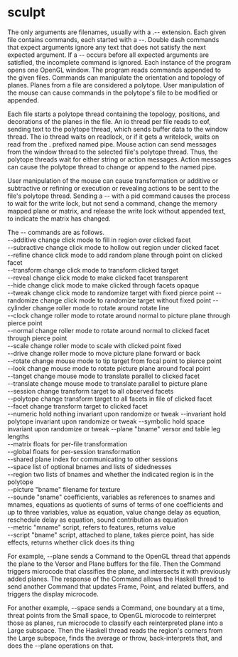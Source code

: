# sculpt

The only arguments are filenames, usually with a .-- extension. Each given file contains commands, each started with a --. Double dash commands that expect arguments ignore any text that does not satisfy the next expected argument. If a -- occurs before all expected arguments are satisfied, the incomplete command is ignored. Each instance of the program opens one OpenGL window. The program reads commands appended to the given files. Commands can manipulate the orientation and topology of planes. Planes from a file are considered a polytope. User manipulation of the mouse can cause commands in the polytope's file to be modified or appended.

Each file starts a polytope thread containing the topology, positions, and decorations of the planes in the file. An io thread per file reads to eof, sending text to the polytope thread, which sends buffer data to the window thread. The io thread waits on readlock, or if it gets a writelock, waits on read from the . prefixed named pipe. Mouse action can send messages from the window thread to the selected file's polytope thread. Thus, the polytope threads wait for either string or action messages. Action messages can cause the polytope thread to change or append to the named pipe.

User manipulation of the mouse can cause transformation or additive or subtractive or refining or execution or revealing actions to be sent to the file's polytope thread. Sending a -- with a pid command causes the process to wait for the write lock, but not send a command, change the memory mapped plane or matrix, and release the write lock without appended text, to indicate the matrix has changed.

The -- commands are as follows.  
--additive change click mode to fill in region over clicked facet  
--subractive change click mode to hollow out region under clicked facet  
--refine chance click mode to add random plane through point on clicked facet  
--transform change click mode to transform clicked target  
--reveal change click mode to make clicked facet transparent  
--hide change click mode to make clicked through facets opaque  
--tweak change click mode to randomize target with fixed pierce point
--randomize change click mode to randomize target without fixed point
--cylinder change roller mode to rotate around rotate line  
--clock change roller mode to rotate around normal to picture plane through pierce point  
--normal change roller mode to rotate around normal to clicked facet through pierce point  
--scale change roller mode to scale with clicked point fixed  
--drive change roller mode to move picture plane forward or back  
--rotate change mouse mode to tip target from focal point to pierce point  
--look change mouse mode to rotate picture plane around focal point  
--tanget change mouse mode to translate parallel to clicked facet  
--translate change mouse mode to translate parallel to picture plane  
--session change transform target to all observed facets  
--polytope change transform target to all facets in file of clicked facet  
--facet change transform target to clicked facet  
--numeric hold nothing invariant upon randomize or tweak
--invariant hold polytope invariant upon randomize or tweak
--symbolic hold space invariant upon randomize or tweak
--plane "bname" versor and table leg lengths  
--matrix floats for per-file transformation  
--global floats for per-session transformation  
--shared plane index for communicating to other sessions  
--space list of optional bnames and lists of sidednesses  
--region two lists of bnames and whether the indicated region is in the polytope  
--picture "bname" filename for texture  
--sounde "sname" coefficients, variables as references to snames and mnames, equations as quotients of sums of terms of one coefficients and up to three variables, value as equation, value change delay as equation, reschedule delay as equation, sound contribution as equation  
--metric "mname" script, refers to features, returns value  
--script "bname" script, attached to plane, takes pierce point, has side effects, returns whether click does its thing  

For example, --plane sends a Command to the OpenGL thread that appends the plane to the Versor and Plane buffers for the file. Then the Command triggers microcode that classifies the plane, and intersects it with previously added planes. The response of the Command allows the Haskell thread to send another Command that updates Frame, Point, and related buffers, and triggers the display microcode.

For another example, --space sends a Command, one boundary at a time, threat points from the Small space, to OpenGL microcode to reinterpret those as planes, run microcode to classify each reinterpreted plane into a Large subspace. Then the Haskell thread reads the region's corners from the Large subspace, finds the average or throw, back-interprets that, and does the --plane operations on that.

